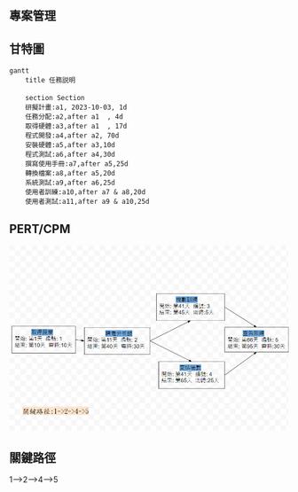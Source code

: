 ## 專案管理
## 甘特圖

```mermaid
gantt
    title 任務説明

    section Section
    研擬計畫:a1, 2023-10-03, 1d
    任務分配:a2,after a1  , 4d
    取得硬體:a3,after a1  , 17d
    程式開發:a4,after a2, 70d
    安裝硬體:a5,after a3,10d
    程式測試:a6,after a4,30d
    撰寫使用手冊:a7,after a5,25d
    轉換檔案:a8,after a5,20d
    系統測試:a9,after a6,25d
    使用者訓練:a10,after a7 & a8,20d
    使用者測試:a11,after a9 & a10,25d    
```
## PERT/CPM
![cpm](cpm.png "cpm")
## 關鍵路徑
1-->2-->4-->5

